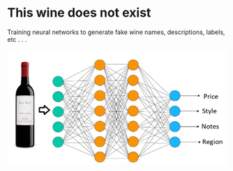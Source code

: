 [diagram]: https://raw.githubusercontent.com/cipher982/Wine-o-matic/master/images/wine_diagram_1.png "diagram"

# This wine does not exist
Training neural networks to generate fake wine names, descriptions, labels, etc . . .

![diagram]
